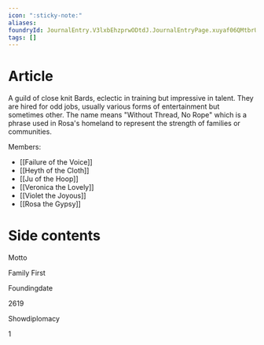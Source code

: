 ```yaml
---
icon: ":sticky-note:"
aliases: 
foundryId: JournalEntry.V3lxbEhzprwODtdJ.JournalEntryPage.xuyaf06QMtbrUDbX
tags: []
---
```





# Article
A guild of close knit Bards, eclectic in training but impressive in talent. They are hired for odd jobs, usually various forms of entertainment but sometimes other. The name means "Without Thread, No Rope" which is a phrase used in Rosa's homeland to represent the strength of families or communities.

Members:

*   [[Failure of the Voice]]
*   [[Heyth of the Cloth]]
*   [[Ju of the Hoop]]
*   [[Veronica the Lovely]]
*   [[Violet the Joyous]]
*   [[Rosa the Gypsy]]


# Side contents
Motto

Family First

Foundingdate

2619

Showdiplomacy

1